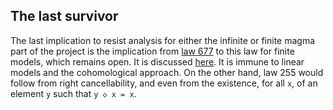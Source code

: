 ## The last survivor

The last implication to resist analysis for either the infinite or finite magma part of the project is the implication from [law 677](https://teorth.github.io/equational_theories/implications/?677&finite) to this law for finite models, which remains open.  It is discussed [here](https://leanprover.zulipchat.com/#narrow/channel/458659-Equational/topic/FINITE.3A.20677.20-.3E.20255).  It is immune to linear models and the cohomological approach.  On the other hand, law 255 would follow from right cancellability, and even from the existence, for all `x`, of an element `y` such that `y ◇ x = x`.

